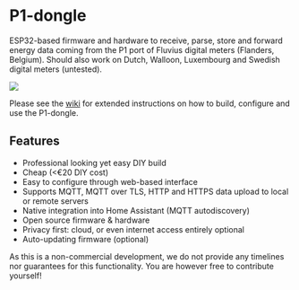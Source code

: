 # P1-dongle
ESP32-based firmware and hardware to receive, parse, store and forward energy data coming from the P1 port of Fluvius digital meters (Flanders, Belgium). Should also work on Dutch, Walloon, Luxembourg and Swedish digital meters (untested).

![](https://github.com/plan-d-io/P1-dongle/wiki/images/P1dongles.jpg)

Please see the [wiki](https://github.com/plan-d-io/P1-dongle/wiki) for extended instructions on how to build, configure and use the P1-dongle.

## Features
- Professional looking yet easy DIY build
- Cheap (<€20 DIY cost)
- Easy to configure through web-based interface
- Supports MQTT, MQTT over TLS, HTTP and HTTPS data upload to local or remote servers
- Native integration into Home Assistant (MQTT autodiscovery)
- Open source firmware & hardware
- Privacy first: cloud, or even internet access entirely optional
- Auto-updating firmware (optional)

As this is a non-commercial development, we do not provide any timelines nor guarantees for this functionality. You are however free to contribute yourself!
